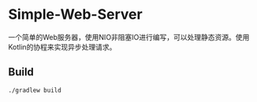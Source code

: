 # Simple-Web-Server

一个简单的Web服务器，使用NIO非阻塞IO进行编写，可以处理静态资源。使用Kotlin的协程来实现异步处理请求。

## Build

```
./gradlew build
```
